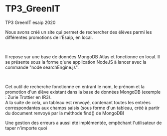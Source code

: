 # TP3_GreenIT
TP3 GreenIT esaip 2020

<p>Nous avons créé un site qui permet de rechercher des élèves parmi les différentes promotions de l'Esaip, en local.</p><br>
<p>Il repose sur une base de données MongoDB Atlas et fonctionne en local. Il se présente sous la forme q'une application NodeJS à lancer avec la commande "node searchEngine.js".</p><br>

<p>Cet outil de recherche fonctionne en entrant le nom, le prénom et la promotion d'un élève existant dans la base de données MongoDB (exemple : Zurie Trottier en IR3). <br>
A la suite de cela, un tableau est renvoyé, contenant toutes les entrées correspondantes aux champs saisis (sous forme d'un tableau, créé à partir du document renvoyé par la méthode find() de MongoDB)</p>

<p>Une gestion des erreurs a aussi été implémentée, empêchant l'utilisateur de taper n'importe quoi</p>
